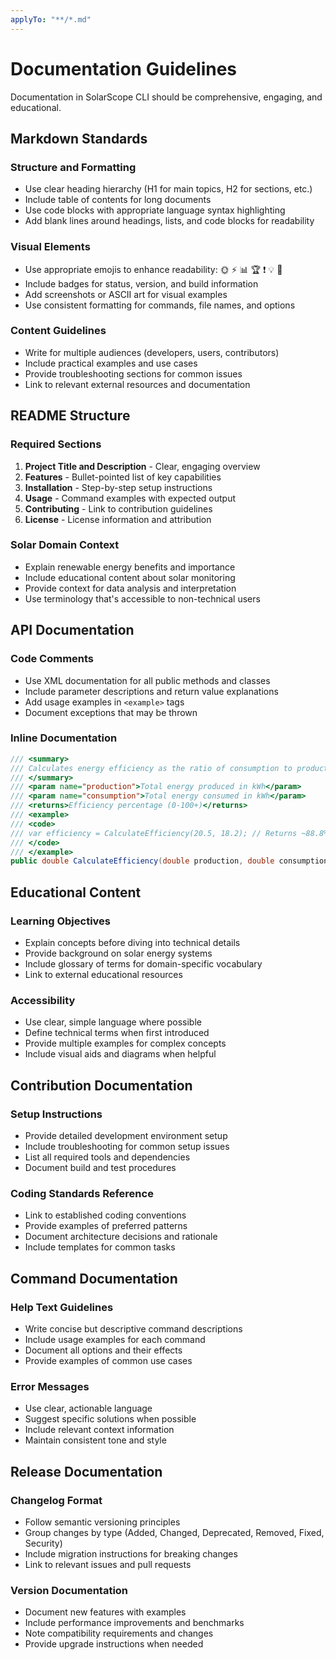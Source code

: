 ```yaml
---
applyTo: "**/*.md"
---
```


# Documentation Guidelines

Documentation in SolarScope CLI should be comprehensive, engaging, and educational.

## Markdown Standards

### Structure and Formatting
- Use clear heading hierarchy (H1 for main topics, H2 for sections, etc.)
- Include table of contents for long documents
- Use code blocks with appropriate language syntax highlighting
- Add blank lines around headings, lists, and code blocks for readability

### Visual Elements
- Use appropriate emojis to enhance readability: 🌞 ⚡ 📊 🏆 ❗ 💡 🚀
- Include badges for status, version, and build information
- Add screenshots or ASCII art for visual examples
- Use consistent formatting for commands, file names, and options

### Content Guidelines
- Write for multiple audiences (developers, users, contributors)
- Include practical examples and use cases
- Provide troubleshooting sections for common issues
- Link to relevant external resources and documentation

## README Structure

### Required Sections
1. **Project Title and Description** - Clear, engaging overview
2. **Features** - Bullet-pointed list of key capabilities
3. **Installation** - Step-by-step setup instructions
4. **Usage** - Command examples with expected output
5. **Contributing** - Link to contribution guidelines
6. **License** - License information and attribution

### Solar Domain Context
- Explain renewable energy benefits and importance
- Include educational content about solar monitoring
- Provide context for data analysis and interpretation
- Use terminology that's accessible to non-technical users

## API Documentation

### Code Comments
- Use XML documentation for all public methods and classes
- Include parameter descriptions and return value explanations
- Add usage examples in `<example>` tags
- Document exceptions that may be thrown

### Inline Documentation
```csharp
/// <summary>
/// Calculates energy efficiency as the ratio of consumption to production.
/// </summary>
/// <param name="production">Total energy produced in kWh</param>
/// <param name="consumption">Total energy consumed in kWh</param>
/// <returns>Efficiency percentage (0-100+)</returns>
/// <example>
/// <code>
/// var efficiency = CalculateEfficiency(20.5, 18.2); // Returns ~88.8%
/// </code>
/// </example>
public double CalculateEfficiency(double production, double consumption)
```

## Educational Content

### Learning Objectives
- Explain concepts before diving into technical details
- Provide background on solar energy systems
- Include glossary of terms for domain-specific vocabulary
- Link to external educational resources

### Accessibility
- Use clear, simple language where possible
- Define technical terms when first introduced
- Provide multiple examples for complex concepts
- Include visual aids and diagrams when helpful

## Contribution Documentation

### Setup Instructions
- Provide detailed development environment setup
- Include troubleshooting for common setup issues
- List all required tools and dependencies
- Document build and test procedures

### Coding Standards Reference
- Link to established coding conventions
- Provide examples of preferred patterns
- Document architecture decisions and rationale
- Include templates for common tasks

## Command Documentation

### Help Text Guidelines
- Write concise but descriptive command descriptions
- Include usage examples for each command
- Document all options and their effects
- Provide examples of common use cases

### Error Messages
- Use clear, actionable language
- Suggest specific solutions when possible
- Include relevant context information
- Maintain consistent tone and style

## Release Documentation

### Changelog Format
- Follow semantic versioning principles
- Group changes by type (Added, Changed, Deprecated, Removed, Fixed, Security)
- Include migration instructions for breaking changes
- Link to relevant issues and pull requests

### Version Documentation
- Document new features with examples
- Include performance improvements and benchmarks
- Note compatibility requirements and changes
- Provide upgrade instructions when needed
